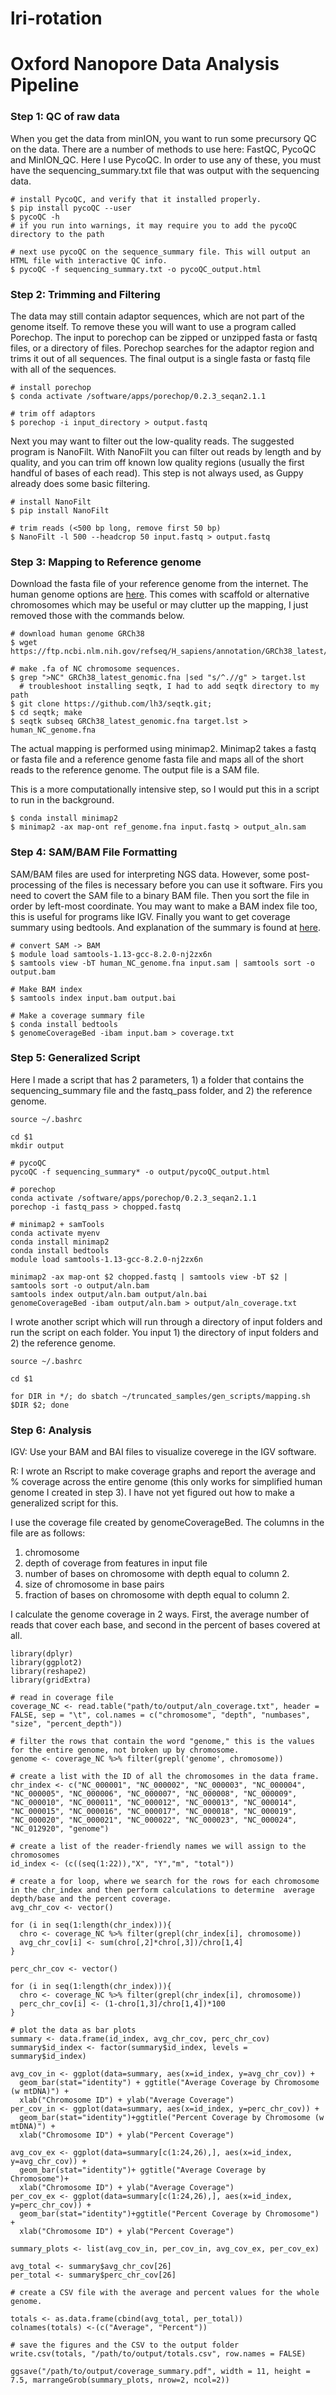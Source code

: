 # lri-rotation

# Oxford Nanopore Data Analysis Pipeline

### Step 1: QC of raw data

When you get the data from minION, you want to run some precursory QC on the data. There are a number of methods to use here: FastQC, PycoQC and MinION_QC. Here I use PycoQC. In order to use any of these, you must have the sequencing_summary.txt file that was output with the sequencing data.

```
# install PycoQC, and verify that it installed properly.
$ pip install pycoQC --user
$ pycoQC -h
# if you run into warnings, it may require you to add the pycoQC directory to the path

# next use pycoQC on the sequence_summary file. This will output an HTML file with interactive QC info.
$ pycoQC -f sequencing_summary.txt -o pycoQC_output.html

```

### Step 2: Trimming and Filtering

The data may still contain adaptor sequences, which are not part of the genome itself. To remove these you will want to use a program called Porechop. The input to porechop can be zipped or unzipped fasta or fastq files, or a directory of files. Porechop searches for the adaptor region and trims it out of all sequences. The final output is a single fasta or fastq file with all of the sequences.

```
# install porechop
$ conda activate /software/apps/porechop/0.2.3_seqan2.1.1

# trim off adaptors
$ porechop -i input_directory > output.fastq
```

Next you may want to filter out the low-quality reads. The suggested program is NanoFilt. With NanoFilt you can filter out reads by length and by quality, and you can trim off known low quality regions (usually the first handful of bases of each read). This step is not always used, as Guppy already does some basic filtering.

```
# install NanoFilt
$ pip install NanoFilt

# trim reads (<500 bp long, remove first 50 bp)
$ NanoFilt -l 500 --headcrop 50 input.fastq > output.fastq
```

### Step 3: Mapping to Reference genome

Download the fasta file of your reference genome from the internet. The human genome options are [here](https://www.ncbi.nlm.nih.gov/genome/guide/human/). This comes with scaffold or alternative chromosomes which may be useful or may clutter up the mapping, I just removed those with the commands below.

```
# download human genome GRCh38
$ wget https://ftp.ncbi.nlm.nih.gov/refseq/H_sapiens/annotation/GRCh38_latest/refseq_identifiers/GRCh38_latest_genomic.fna.gz

# make .fa of NC chromosome sequences.
$ grep ">NC" GRCh38_latest_genomic.fna |sed "s/^.//g" > target.lst
  # troubleshoot installing seqtk, I had to add seqtk directory to my path
$ git clone https://github.com/lh3/seqtk.git;
$ cd seqtk; make
$ seqtk subseq GRCh38_latest_genomic.fna target.lst > human_NC_genome.fna
```

The actual mapping is performed using minimap2. Minimap2 takes a fastq or fasta file and a reference genome fasta file and maps all of the short reads to the reference genome. The output file is a SAM file.

This is a more computationally intensive step, so I would put this in a script to run in the background.

```
$ conda install minimap2
$ minimap2 -ax map-ont ref_genome.fna input.fastq > output_aln.sam
```

### Step 4: SAM/BAM File Formatting

SAM/BAM files are used for interpreting NGS data. However, some post-processing of the files is necessary before you can use it software. Firs you need to covert the SAM file to a binary BAM file. Then you sort the file in order by left-most coordinate. You may want to make a BAM index file too, this is useful for programs like IGV. Finally you want to get coverage summary using bedtools. And explanation of the summary is found at [here](https://bedtools.readthedocs.io/en/latest/content/tools/genomecov.html).

```
# convert SAM -> BAM
$ module load samtools-1.13-gcc-8.2.0-nj2zx6n
$ samtools view -bT human_NC_genome.fna input.sam | samtools sort -o output.bam

# Make BAM index
$ samtools index input.bam output.bai

# Make a coverage summary file
$ conda install bedtools
$ genomeCoverageBed -ibam input.bam > coverage.txt
```

### Step 5: Generalized Script
Here I made a script that has 2 parameters, 1) a folder that contains the sequencing_summary file and the fastq_pass folder, and 2) the reference genome.
```
source ~/.bashrc

cd $1
mkdir output

# pycoQC
pycoQC -f sequencing_summary* -o output/pycoQC_output.html

# porechop
conda activate /software/apps/porechop/0.2.3_seqan2.1.1
porechop -i fastq_pass > chopped.fastq

# minimap2 + samTools
conda activate myenv
conda install minimap2
conda install bedtools
module load samtools-1.13-gcc-8.2.0-nj2zx6n

minimap2 -ax map-ont $2 chopped.fastq | samtools view -bT $2 | samtools sort -o output/aln.bam
samtools index output/aln.bam output/aln.bai
genomeCoverageBed -ibam output/aln.bam > output/aln_coverage.txt
```
I wrote another script which will run through a directory of input folders and run the script on each folder. You input 1) the directory of input folders and 2) the reference genome.
```
source ~/.bashrc

cd $1

for DIR in */; do sbatch ~/truncated_samples/gen_scripts/mapping.sh $DIR $2; done
```

### Step 6: Analysis
IGV:
Use your BAM and BAI files to visualize coverege in the IGV software.

R:
I wrote an Rscript to make coverage graphs and report the average and % coverage across the entire genome (this only works for simplified human genome I created in step 3). I have not yet figured out how to make a generalized script for this. 

I use the coverage file created by genomeCoverageBed. The columns in the file are as follows:
  1. chromosome
  2. depth of coverage from features in input file
  3. number of bases on chromosome with depth equal to column 2.
  4. size of chromosome in base pairs
  5. fraction of bases on chromosome with depth equal to column 2.

  I calculate the genome coverage in 2 ways. First, the average number of reads that cover each base, and second in the percent of bases covered at all.

```
library(dplyr)
library(ggplot2)
library(reshape2)
library(gridExtra)

# read in coverage file
coverage_NC <- read.table("path/to/output/aln_coverage.txt", header = FALSE, sep = "\t", col.names = c("chromosome", "depth", "numbases", "size", "percent_depth"))

# filter the rows that contain the word "genome," this is the values for the entire genome, not broken up by chromosome.
genome <- coverage_NC %>% filter(grepl('genome', chromosome))

# create a list with the ID of all the chromosomes in the data frame.
chr_index <- c("NC_000001", "NC_000002", "NC_000003", "NC_000004", "NC_000005", "NC_000006", "NC_000007", "NC_000008", "NC_000009", "NC_000010", "NC_000011", "NC_000012", "NC_000013", "NC_000014", "NC_000015", "NC_000016", "NC_000017", "NC_000018", "NC_000019", "NC_000020", "NC_000021", "NC_000022", "NC_000023", "NC_000024", "NC_012920", "genome")

# create a list of the reader-friendly names we will assign to the chromosomes
id_index <- (c((seq(1:22)),"X", "Y","m", "total"))

# create a for loop, where we search for the rows for each chromosome in the chr_index and then perform calculations to determine  average depth/base and the percent coverage.
avg_chr_cov <- vector()

for (i in seq(1:length(chr_index))){
  chro <- coverage_NC %>% filter(grepl(chr_index[i], chromosome))
  avg_chr_cov[i] <- sum(chro[,2]*chro[,3])/chro[1,4]
}

perc_chr_cov <- vector()

for (i in seq(1:length(chr_index))){
  chro <- coverage_NC %>% filter(grepl(chr_index[i], chromosome))
  perc_chr_cov[i] <- (1-chro[1,3]/chro[1,4])*100
}

# plot the data as bar plots
summary <- data.frame(id_index, avg_chr_cov, perc_chr_cov)
summary$id_index <- factor(summary$id_index, levels = summary$id_index)

avg_cov_in <- ggplot(data=summary, aes(x=id_index, y=avg_chr_cov)) +
  geom_bar(stat="identity") + ggtitle("Average Coverage by Chromosome (w mtDNA)") +
  xlab("Chromosome ID") + ylab("Average Coverage")
per_cov_in <- ggplot(data=summary, aes(x=id_index, y=perc_chr_cov)) +
  geom_bar(stat="identity")+ggtitle("Percent Coverage by Chromosome (w mtDNA)") +
  xlab("Chromosome ID") + ylab("Percent Coverage")

avg_cov_ex <- ggplot(data=summary[c(1:24,26),], aes(x=id_index, y=avg_chr_cov)) +
  geom_bar(stat="identity")+ ggtitle("Average Coverage by Chromosome")+
  xlab("Chromosome ID") + ylab("Average Coverage")
per_cov_ex <- ggplot(data=summary[c(1:24,26),], aes(x=id_index, y=perc_chr_cov)) +
  geom_bar(stat="identity")+ggtitle("Percent Coverage by Chromosome") +
  xlab("Chromosome ID") + ylab("Percent Coverage")

summary_plots <- list(avg_cov_in, per_cov_in, avg_cov_ex, per_cov_ex)

avg_total <- summary$avg_chr_cov[26]
per_total <- summary$perc_chr_cov[26]

# create a CSV file with the average and percent values for the whole genome.

totals <- as.data.frame(cbind(avg_total, per_total))
colnames(totals) <-(c("Average", "Percent"))

# save the figures and the CSV to the output folder
write.csv(totals, "/path/to/output/totals.csv", row.names = FALSE)

ggsave("/path/to/output/coverage_summary.pdf", width = 11, height = 7.5, marrangeGrob(summary_plots, nrow=2, ncol=2))
```

